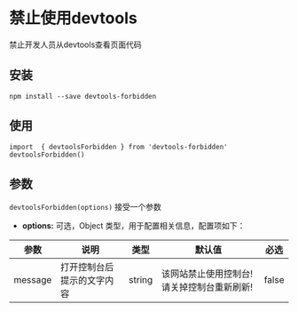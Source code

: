 # 禁止使用devtools

禁止开发人员从devtools查看页面代码

## 安装

```
npm install --save devtools-forbidden
```

## 使用

```
import  { devtoolsForbidden } from 'devtools-forbidden'
devtoolsForbidden()
```

## 参数
`devtoolsForbidden(options)` 接受一个参数

- <b>options:</b> 可选，Object 类型，用于配置相关信息，配置项如下：

|参数  | 说明 |类型|默认值|必选|
|------|-----|---|------|------|
|message  |打开控制台后提示的文字内容|string|该网站禁止使用控制台! 请关掉控制台重新刷新!|false|

